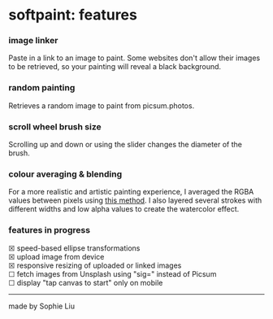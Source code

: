 softpaint: features
=================


### image linker

Paste in a link to an image to paint. Some websites don't allow their images to be retrieved, so your painting will reveal a black background.  

### random painting

Retrieves a random image to paint from picsum.photos. 

### scroll wheel brush size

Scrolling up and down or using the slider changes the diameter of the brush.

### colour averaging & blending

For a more realistic and artistic painting experience, I averaged the RGBA values between pixels using [this method](https://sighack.com/post/averaging-rgb-colors-the-right-way). 
I also layered several strokes with different widths and low alpha values to create the watercolor effect.

### features in progress
☒ speed-based ellipse transformations  
☒ upload image from device  
☒ responsive resizing of uploaded or linked images  
☐ fetch images from Unsplash using "sig=" instead of Picsum  
☐ display "tap canvas to start" only on mobile  



-------------------

made by Sophie Liu